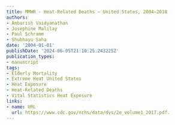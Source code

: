 ```yaml
---
title: MMWR - Heat-Related Deaths — United States, 2004–2018
authors:
- Ambarish Vaidyanathan
- Josephine Malilay
- Paul Schramm
- Shubhayu Saha
date: '2004-01-01'
publishDate: '2024-06-05T21:10:25.243225Z'
publication_types:
- manuscript
tags:
- Elderly Mortality
- Extreme Heat United States
- Heat Exposure
- Heat-Related Deaths
- Vital Statistics Heat Exposure
links:
- name: URL
  url: https://www.cdc.gov/nchs/data/dvs/2e_volume1_2017.pdf.
---
```

